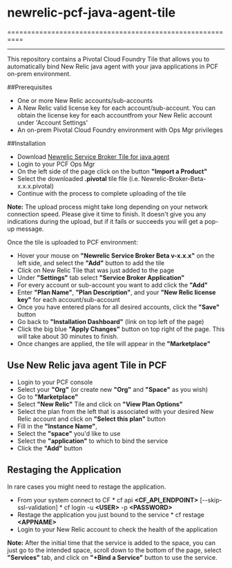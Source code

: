 # newrelic-pcf-java-agent-tile
==========================================================
- - -

This repository contains a Pivotal Cloud Foundry Tile that allows you to automatically bind New Relic java agent with your java applications in PCF on-prem environment.


##Prerequisites

*    One or more New Relic accounts/sub-accounts
*    A New Relic valid license key for each account/sub-account. You can obtain the license key for each accountfrom your New Relic account under 'Account Settings'
*    An on-prem Pivotal Cloud Foundry environment with Ops Mgr privileges


##Installation

*    Download [Newrelic Service Broker Tile for java agent](http://bit.ly/1cASzcN "PCF Tile for New Relic java agent")
*    Login to your PCF Ops Mgr 
*    On the left side of the page click on the button **"Import a Product"**
*    Select the downloaded **.pivotal** tile file (i.e. Newrelic-Broker-Beta-x.x.x.pivotal)
*    Continue with the process to complete uploading of the tile

**Note:** The upload process might take long depending on your network connection speed. Please give it time to finish. It doesn't give you any indications during the upload, but if it fails or succeeds you will get a pop-up message.


Once the tile is uploaded to PCF environment:

*    Hover your mouse on **"Newrelic Service Broker Beta v-x.x.x"** on the left side, and select the **"Add"** button to add the tile
*    Click on New Relic Tile that was just added to the page
*    Under **"Settings"** tab select **"Service Broker Application"**
*    For every account or sub-account you want to add click the **"Add"**
*    Enter **"Plan Name"**, **"Plan Description"**, and your **"New Relic license key"** for each account/sub-account
*    Once you have entered plans for all desired accounts, click the **"Save"** button
*    Go back to **"Installation Dashboard"** (link on top left of the page)
*    Click the big blue **"Apply Changes"** button on top right of the page. This will take about 30 minutes to finish.
*    Once changes are applied, the tile will appear in the **"Marketplace"**


## Use New Relic java agent Tile in PCF

*    Login to your PCF console
*    Select your **"Org"** (or create new **"Org"** and **"Space"** as you wish)
*    Go to **"Marketplace"**
*    Select **"New Relic"** Tile and click on **"View Plan Options"**
*    Select the plan from the left that is associated with your desired New Relic account and click on **"Select this plan"** button
*    Fill in the **"Instance Name"**, 
*    Select the **"space"** you'd like to use
*    Select the **"application"** to which to bind the service
*    Click the **"Add"** button

## Restaging the Application
In rare cases you might need to restage the application.
*    From your system connect to CF
    *    cf api **\<CF_API_ENDPOINT\>** [--skip-ssl-validation]
    *    cf login -u **\<USER\>** -p **\<PASSWORD\>**
*    Restage the application you just bound to the service
    *    cf restage **\<APPNAME\>**
*    Login to your New Relic account to check the health of the application


**Note:** After the initial time that the service is added to the space, you can just go to the intended space, scroll down to the bottom of the page, select **"Services"** tab, and click on **"+Bind a Service"** button to use the service.



